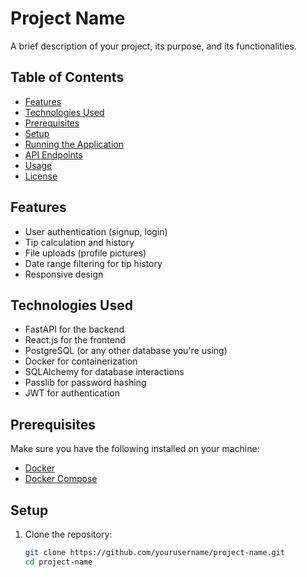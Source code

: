 # Project Name

A brief description of your project, its purpose, and its functionalities.

## Table of Contents

- [Features](#features)
- [Technologies Used](#technologies-used)
- [Prerequisites](#prerequisites)
- [Setup](#setup)
- [Running the Application](#running-the-application)
- [API Endpoints](#api-endpoints)
- [Usage](#usage)
- [License](#license)

## Features

- User authentication (signup, login)
- Tip calculation and history
- File uploads (profile pictures)
- Date range filtering for tip history
- Responsive design

## Technologies Used

- FastAPI for the backend
- React.js for the frontend
- PostgreSQL (or any other database you're using)
- Docker for containerization
- SQLAlchemy for database interactions
- Passlib for password hashing
- JWT for authentication

## Prerequisites

Make sure you have the following installed on your machine:

- [Docker](https://www.docker.com/get-started)
- [Docker Compose](https://docs.docker.com/compose/install/)

## Setup

1. Clone the repository:
   ```bash
   git clone https://github.com/yourusername/project-name.git
   cd project-name
